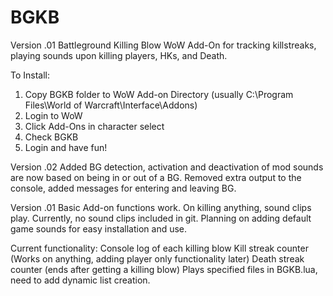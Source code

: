 BGKB
====
Version .01
Battleground Killing Blow
WoW Add-On for tracking killstreaks, playing sounds upon killing players, HKs, and Death.

To Install:
1. Copy BGKB folder to WoW Add-on Directory (usually C:\Program Files\World of Warcraft\Interface\Addons)
2. Login to WoW
3. Click Add-Ons in character select
4. Check BGKB
5. Login and have fun!


Version .02
Added BG detection, activation and deactivation of mod sounds are now based on being in or out of a BG. 
Removed extra output to the console, added messages for entering and leaving BG.

Version .01
Basic Add-on functions work. On killing anything, sound clips play. Currently, no sound clips included in git. Planning on adding default game sounds for easy installation and use. 

Current functionality:
  Console log of each killing blow
  Kill streak counter (Works on anything, adding player only functionality later)
  Death streak counter (ends after getting a killing blow)
  Plays specified files in BGKB.lua, need to add dynamic list creation. 
  
